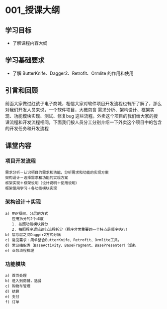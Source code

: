 # 001\_授课大纲

## 学习目标

* 了解课程内容大纲

## 学习基础要求

* 了解 ButterKnife、Dagger2、Retrofit、Ormlite 的作用和使用

## 引言和回顾

前面大家做过红孩子电子商城，相信大家对软件项目开发流程也有所了解了，那么对我们开发人员来说，一个软件项目，大概包含 需求分析、架构设计、框架实现、功能模块实现、测试、修复bug 这些流程。外卖这个项目的我们给大家的授课流程和开发流程相同，下面我们按人员分工分别介绍一下外卖这个项目中的包含的开发任务和开发流程

## 课堂内容

### 项目开发流程

```
需求分析－认识项目的需求和功能，分析需求和功能的实现方案
架构设计－选择需求和功能的实现方案
框架实现＋框架说明（设计说明＋使用说明）
框架使用学习＋各功能模块实现
```

### 架构设计＋实现

```
a) MVP框架，分层的方式
   应用拆分的2个维度
   1. 按照功能模块拆分 
   2. 按照程序逻辑运行流程拆分（程序非常重要的一个特点是顺序执行）
b) 层与层之间Dagger2方式分隔
c) 常见需求：简单整合ButterKnife、Retrofit、Ormlite工具。
d) 常见抽取类（BaseActivity、BaseFragment、BasePresenter）创建。
e) 业务流程梳理
```

### 功能模块

```
a) 首页处理
b) 进入到商铺，选餐
c) 购物车管理
d) 结算
e) 支付
f) 订单
```





